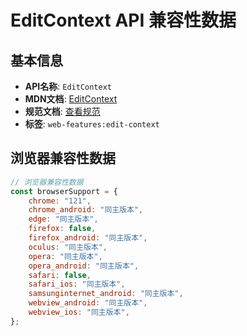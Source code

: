 # EditContext API 兼容性数据

## 基本信息

- **API名称**: `EditContext`
- **MDN文档**: [EditContext](https://developer.mozilla.org/docs/Web/API/EditContext)
- **规范文档**: [查看规范](https://w3c.github.io/edit-context/#dom-editcontext)
- **标签**: `web-features:edit-context`

## 浏览器兼容性数据

```javascript
// 浏览器兼容性数据
const browserSupport = {
    chrome: "121",
    chrome_android: "同主版本",
    edge: "同主版本",
    firefox: false,
    firefox_android: "同主版本",
    oculus: "同主版本",
    opera: "同主版本",
    opera_android: "同主版本",
    safari: false,
    safari_ios: "同主版本",
    samsunginternet_android: "同主版本",
    webview_android: "同主版本",
    webview_ios: "同主版本",
};

```

